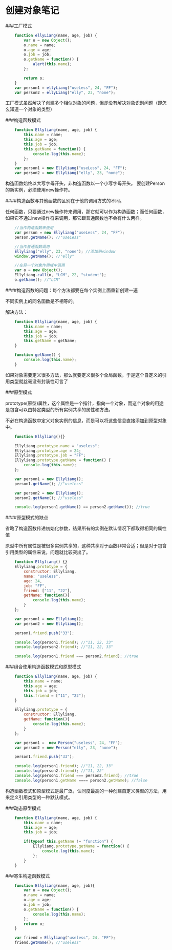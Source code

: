 创建对象笔记
==========

###工厂模式

```js
	function ellyLiang(name, age, job) {
        var o = new Object();
        o.name = name;
        o.age = age;
        o.job = job;
        o.getName = function() {
            alert(this.name);
        };

        return o;
    }
    var person1 = ellyLiang("useLess", 24, "FF");
    var person2 = ellyLiang("elly", 23, "none");
```

工厂模式虽然解决了创建多个相似对象的问题，但却没有解决对象识别问题（即怎么知道一个对象的类型）

###构造函数模式

```js
	function Ellyliang(name, age, job) {
        this.name = name;
        this.age = age;
        this.job = job;
        this.getName = function() {
            console.log(this.name);
        };
    }
    var person1 = new Ellyliang("useLess", 24, "FF");
    var person2 = new Ellyliang("elly", 23, "none");
```

构造函数始终以大写字母开头，非构造函数以一个小写字母开头。
要创建Person的新实例，必须使用new操作符。

####构造函数与其他函数的区别在于他的调用方式的不同。

任何函数，只要通过new操作符来调用，那它就可以作为构造函数；而任何函数，如果它不通过new操作符来调用，那它跟普通函数也不会有什么两样。

```js
	//当作构造函数来使用
    var person = new Ellyliang("useLess", 24, "FF");
    person.getName(); //"useLess"

    //当作普通函数调用
    Ellyliang("elly", 23, "none"); //添加到window
    window.getName(); //"elly"

    //在另一个对象作用域中调用
    var o = new Object();
    Ellyliang.call(o, "LCM", 22, "student");
    o.getName(); //"LCM" 
```

####构造函数的问题：每个方法都要在每个实例上面重新创建一遍

不同实例上的同名函数是不相等的。

解决方法：

```js
	function Ellyliang(name, age, job) {
		this.name = name;
		this.age = age;
		this.job = job;
		this.getName = getName;
	}

	function getName() {
		console.log(this.name);
	}
```

如果对象需要定义很多方法，那么就要定义很多个全局函数，于是这个自定义的引用类型就丝毫没有封装性可言了

###原型模式

prototype(原型)属性，这个属性是一个指针，指向一个对象，而这个对象的用途是包含可以由特定类型的所有实例共享的属性和方法。

不必在构造函数中定义对象实例的信息，而是可以将这些信息直接添加到原型对象中。

```js
	function Ellyliang(){}

	Ellyliang.prototype.name = "useless";
	Ellyliang.prototype.age = 24;
	Ellyliang.prototype.job = "FF";
	Ellyliang.prototype.getName = function() {
		console.log(this.name);
	};

	var person1 = new Ellyliang();
	person1.getName(); //"useless"

	var person2 = new Ellyliang();
	person2.getName(); //"useless"

	console.log(person1.getName() == person2.getName()); //true
```

####原型模式的缺点

省略了构造函数传递初始化参数，结果所有的实例在默认情况下都取得相同的属性值

原型中所有属性是被很多实例共享的，这种共享对于函数非常合适；但是对于包含引用类型的属性来说，问题就比较突出了。

```js
	function Ellyliang() {}
	Ellyliang.prototype = {
		constructor: Ellyliang,
		name: "useless",
		age: 24,
		job: "FF",
		friend: ["11", "22"],
		getName: function(){
			console.log(this.name);
		}
	};

	var person1 = new Ellyliang();
	var person2 = new Ellyliang();

	person1.friend.push("33");

	console.log(person1.friend); //"11, 22, 33"
	console.log(person2.friend); //"11, 22, 33"

	console.log(person1.friend === person2.friend); //true
```

###组合使用构造函数模式和原型模式

```js
	function Ellyliang(name, age, job) {
		this.name = name;
		this.age = age;
		this.job = job;
		this.friend = ["11", "22"];
	}

	Ellyliang.prototype = {
		constructor: Ellyliang,
		getName: function(){
			console.log(this.name);
		}
	};

	var person1 =  new Person("useless", 24, "FF");
	var person2 = new Person("elly", 23, "none");

	person1.friend.push("33");

	console.log(person1.friend); //"11, 22, 33"
	console.log(person2.friend); //"11, 22"
	console.log(person1.friend === person2.friend); //true
	console.log(person1.getName ==== person2.getName); //false
```

构造函数模式和原型模式是最广泛，认同度最高的一种创建自定义类型的方法，用来定义引用类型的一种默认模式。

###动态原型模式

```js
	function Ellyliang(name, age, job) {
		this.name = name;
		this.age = age;
		this.job = job;

		if(typeof this.getName != "function") {
			Ellyliang.prototype.getName = function() {
				console.log(this.name);
			};
		}
	}
```

###寄生构造函数模式

```js
	function Ellyliang(name, age, job){
		var o = new Object();
		o.name = name;
		o.age = age;
		o.job = job;
		o.getName = function() {
			console.log(this.name);
		};
		return o;
	}

	var friend = Ellyliang("useless", 24, "FF");
	friend.getName(); //"useless"
```














